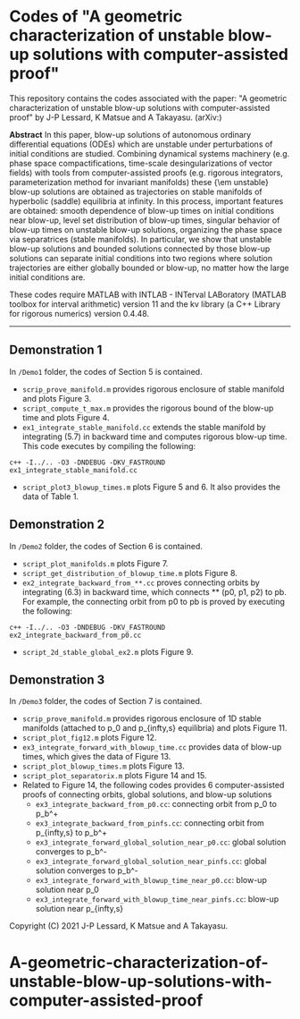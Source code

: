 # Codes of "A geometric characterization of unstable blow-up solutions with computer-assisted proof"

This repository contains the codes associated with the paper: "A geometric characterization of unstable blow-up solutions with computer-assisted proof" by J-P Lessard, K Matsue and A Takayasu. (arXiv:)

**Abstract** In this paper, blow-up solutions of autonomous ordinary differential equations (ODEs) which are unstable under perturbations of initial conditions are studied. Combining dynamical systems machinery (e.g. phase space compactifications, time-scale desingularizations of vector fields) with tools from computer-assisted proofs (e.g. rigorous integrators, parameterization method for invariant manifolds) these {\em unstable} blow-up solutions are obtained as trajectories on stable manifolds of hyperbolic (saddle) equilibria at infinity. In this process, important features are obtained: smooth dependence of blow-up times on initial conditions near blow-up, level set distribution of blow-up times, singular behavior of blow-up times on unstable blow-up solutions, organizing the phase space via separatrices (stable manifolds). In particular, we show that unstable blow-up solutions and bounded solutions connected by those blow-up solutions can separate initial conditions into two regions where solution trajectories are either globally bounded or blow-up, no matter how the large initial conditions are.

These codes require MATLAB with INTLAB - INTerval LABoratory (MATLAB toolbox for interval arithmetic) version 11 and the kv library (a C++ Library for rigorous numerics) version 0.4.48.

---

## Demonstration 1

In `/Demo1` folder, the codes of Section 5 is contained.

- `scrip_prove_manifold.m` provides rigorous enclosure of stable manifold and plots Figure 3.
- `script_compute_t_max.m` provides the rigorous bound of the blow-up time and plots Figure 4.
- `ex1_integrate_stable_manifold.cc` extends the stable manifold by integrating (5.7) in backward time and computes rigorous blow-up time. This code executes by compiling the following:
```
c++ -I../.. -O3 -DNDEBUG -DKV_FASTROUND ex1_integrate_stable_manifold.cc
```
- `script_plot3_blowup_times.m` plots Figure 5 and 6. It also provides the data of Table 1.


## Demonstration 2

In `/Demo2` folder, the codes of Section 6 is contained.

- `script_plot_manifolds.m` plots Figure 7.
- `script_get_distribution_of_blowup_time.m` plots Figure 8.
- `ex2_integrate_backward_from_**.cc` proves connecting orbits by integrating (6.3) in backward time, which connects ** (p0, p1, p2) to pb. For example, the connecting orbit from p0 to pb is proved by executing the following:
```
c++ -I../.. -O3 -DNDEBUG -DKV_FASTROUND ex2_integrate_backward_from_p0.cc
```
- `script_2d_stable_global_ex2.m` plots Figure 9.

## Demonstration 3

In `/Demo3` folder, the codes of Section 7 is contained.

- `scrip_prove_manifold.m` provides rigorous enclosure of 1D stable manifolds (attached to p_0 and p_{infty,s} equilibria) and plots Figure 11.
- `script_plot_fig12.m` plots Figure 12.
- `ex3_integrate_forward_with_blowup_time.cc` provides data of blow-up times, which gives the data of Figure 13.
- `script_plot_blowup_times.m` plots Figure 13.
- `script_plot_separatorix.m` plots Figure 14 and 15.
- Related to Figure 14, the following codes provides 6 computer-assisted proofs of connecting orbits, global solutions, and blow-up solutions
  - `ex3_integrate_backward_from_p0.cc`: connecting orbit from p_0 to p_b^+
  - `ex3_integrate_backward_from_pinfs.cc`: connecting orbit from p_{infty,s} to p_b^+
  - `ex3_integrate_forward_global_solution_near_p0.cc`: global solution converges to p_b^-
  - `ex3_integrate_forward_global_solution_near_pinfs.cc`: global solution converges to p_b^-
  - `ex3_integrate_forward_with_blowup_time_near_p0.cc`: blow-up solution near p_0
  - `ex3_integrate_forward_with_blowup_time_near_pinfs.cc`: blow-up solution near p_{infty,s}



Copyright (C) 2021 J-P Lessard, K Matsue and A Takayasu.
# A-geometric-characterization-of-unstable-blow-up-solutions-with-computer-assisted-proof
